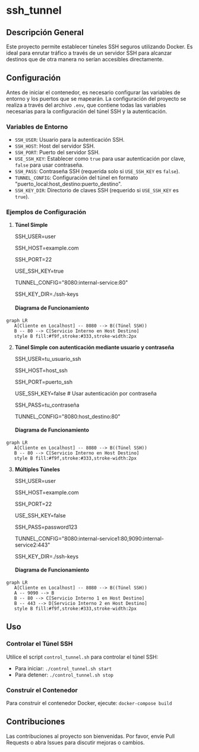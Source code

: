 # ssh_tunnel

## Descripción General
Este proyecto permite establecer túneles SSH seguros utilizando Docker. Es ideal para enrutar tráfico a través de un servidor SSH para alcanzar destinos que de otra manera no serían accesibles directamente.

## Configuración
Antes de iniciar el contenedor, es necesario configurar las variables de entorno y los puertos que se mapearán.
La configuración del proyecto se realiza a través del archivo `.env`, que contiene todas las variables necesarias para la configuración del túnel SSH y la autenticación.


### Variables de Entorno
- `SSH_USER`: Usuario para la autenticación SSH.
- `SSH_HOST`: Host del servidor SSH.
- `SSH_PORT`: Puerto del servidor SSH.
- `USE_SSH_KEY`: Establecer como `true` para usar autenticación por clave, `false` para usar contraseña.
- `SSH_PASS`: Contraseña SSH (requerida solo si `USE_SSH_KEY` es `false`).
- `TUNNEL_CONFIG`: Configuración del túnel en formato "puerto_local:host_destino:puerto_destino".
- `SSH_KEY_DIR`: Directorio de claves SSH (requerido si `USE_SSH_KEY` es `true`).

### Ejemplos de Configuración
1. **Túnel Simple**

   SSH_USER=user

   SSH_HOST=example.com

   SSH_PORT=22

   USE_SSH_KEY=true

   TUNNEL_CONFIG="8080:internal-service:80"

   SSH_KEY_DIR=./ssh-keys
   #### Diagrama de Funcionamiento
```mermaid
graph LR
   A[Cliente en Localhost] -- 8080 --> B((Túnel SSH))
   B -- 80 --> C[Servicio Interno en Host Destino]
   style B fill:#f9f,stroke:#333,stroke-width:2px
```
2. **Túnel Simple con autenticación mediante usuario y contraseña**

   SSH_USER=tu_usuario_ssh

   SSH_HOST=host_ssh

   SSH_PORT=puerto_ssh

   USE_SSH_KEY=false # Usar autenticación por contraseña

   SSH_PASS=tu_contraseña

   TUNNEL_CONFIG="8080:host_destino:80"
   #### Diagrama de Funcionamiento
```mermaid
graph LR
   A[Cliente en Localhost] -- 8080 --> B((Túnel SSH))
   B -- 80 --> C[Servicio Interno en Host Destino]
   style B fill:#f9f,stroke:#333,stroke-width:2px
```
3. **Múltiples Túneles**

   SSH_USER=user

   SSH_HOST=example.com

   SSH_PORT=22

   USE_SSH_KEY=false

   SSH_PASS=password123

   TUNNEL_CONFIG="8080:internal-service1:80,9090:internal-service2:443"

   SSH_KEY_DIR=./ssh-keys
   #### Diagrama de Funcionamiento
```mermaid
graph LR
   A[Cliente en Localhost] -- 8080 --> B((Túnel SSH))
   A -- 9090 --> B
   B -- 80 --> C[Servicio Interno 1 en Host Destino]
   B -- 443 --> D[Servicio Interno 2 en Host Destino]
   style B fill:#f9f,stroke:#333,stroke-width:2px
```

## Uso

### Controlar el Túnel SSH
Utilice el script `control_tunnel.sh` para controlar el túnel SSH:
- Para iniciar: `./control_tunnel.sh start`
- Para detener: `./control_tunnel.sh stop`

### Construir el Contenedor
Para construir el contenedor Docker, ejecute:
`docker-compose build`

## Contribuciones
Las contribuciones al proyecto son bienvenidas. Por favor, envíe Pull Requests o abra Issues para discutir mejoras o cambios.
